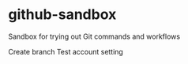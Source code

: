 # github-sandbox
Sandbox for trying out Git commands and workflows

Create branch
Test account setting
